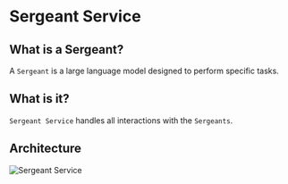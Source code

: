 # Sergeant Service
## What is a Sergeant?
A `Sergeant` is a large language model designed to perform specific tasks.

## What is it?
`Sergeant Service` handles all interactions with the `Sergeants`.

## Architecture
![Sergeant Service](/img/diagrams/SergeantServiceArchitecture.svg)